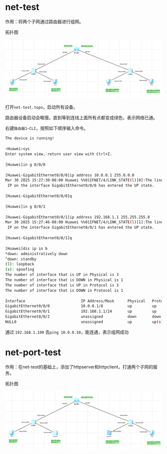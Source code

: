 # net-test

作用：将两个子网通过路由器进行组网。

拓扑图

![image-20250330152442546](net-test/image-20250330152442546.png)

打开`net-test.topo`，启动所有设备。

路由器设备启动会略慢。直到等到连线上面所有点都变成绿色，表示网络已通。

右键`路由器1`-`CLI`，按照如下顺序输入命令。

```sh
The device is running!

<Huawei>sys
Enter system view, return user view with Ctrl+Z.

[Huawei]in g 0/0/0

[Huawei-GigabitEthernet0/0/0]ip address 10.0.0.1 255.0.0.0
Mar 30 2025 15:27:30-08:00 Huawei %%01IFNET/4/LINK_STATE(l)[0]:The line protocol
 IP on the interface GigabitEthernet0/0/0 has entered the UP state. 
 
[Huawei-GigabitEthernet0/0/0]q

[Huawei]in g 0/0/1

[Huawei-GigabitEthernet0/0/1]ip address 192.168.1.1 255.255.255.0
Mar 30 2025 15:27:46-08:00 Huawei %%01IFNET/4/LINK_STATE(l)[1]:The line protocol
 IP on the interface GigabitEthernet0/0/1 has entered the UP state. 
 
[Huawei-GigabitEthernet0/0/1]q

[Huawei]dis ip in b
*down: administratively down
^down: standby
(l): loopback
(s): spoofing
The number of interface that is UP in Physical is 3
The number of interface that is DOWN in Physical is 1
The number of interface that is UP in Protocol is 3
The number of interface that is DOWN in Protocol is 1

Interface                         IP Address/Mask      Physical   Protocol  
GigabitEthernet0/0/0              10.0.0.1/8           up         up        
GigabitEthernet0/0/1              192.168.1.1/24       up         up        
GigabitEthernet0/0/2              unassigned           down       down      
NULL0                             unassigned           up         up(s)   
```

通过 `192.168.1.100` 去`ping 10.0.0.10`，能连通，表示组网成功

# net-port-test

作用：在net-test的基础上，添加了httpserver和httpclient，打通两个子网的服务。

拓扑图

![image-20250330155152548](net-port-test/image-20250330155152548.png)